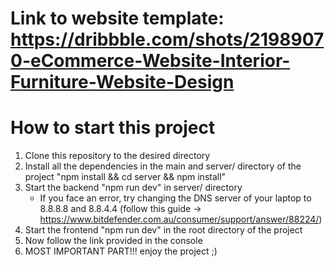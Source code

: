 # Link to website template: https://dribbble.com/shots/21989070-eCommerce-Website-Interior-Furniture-Website-Design

# How to start this project

1. Clone this repository to the desired directory
2. Install all the dependencies in the main and server/ directory of the project "npm install && cd server && npm install"
3. Start the backend "npm run dev" in server/ directory
   - If you face an error, try changing the DNS server of your laptop to 8.8.8.8 and 8.8.4.4 (follow this guide -> https://www.bitdefender.com.au/consumer/support/answer/88224/)
4. Start the frontend "npm run dev" in the root directory of the project
5. Now follow the link provided in the console
6. MOST IMPORTANT PART!!! enjoy the project ;)
